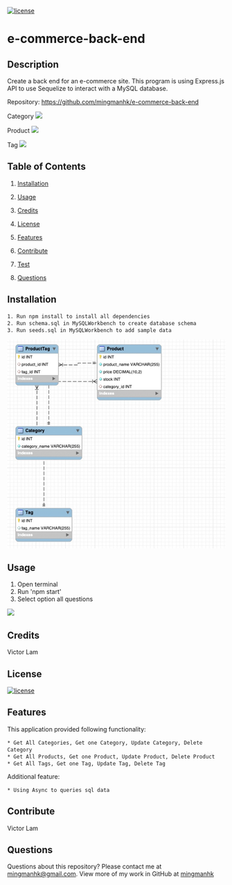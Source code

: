[![license](https://img.shields.io/badge/license-MIT-blue)](https://shields.io)
# e-commerce-back-end
## Description
Create a back end for an e-commerce site. This program is using Express.js API to use Sequelize to interact with a MySQL database.

Repository: 
    https://github.com/mingmanhk/e-commerce-back-end
     
Category
<img src="./src/Categories-Demo.gif"/>

Product
<img src="./src/Products-Demo.gif"/>

Tag
<img src="./src/Tags-Demo.gif"/>


## Table of Contents
1. [Installation](#installation)

2. [Usage](#usage)

3. [Credits](#credits)

4. [License](#license)

5. [Features](#features)

6. [Contribute](#contribute)

7. [Test](#test)

8. [Questions](#questions)

## Installation
    1. Run npm install to install all dependencies
    2. Run schema.sql in MySQLWorkbench to create database schema
    3. Run seeds.sql in MySQLWorkbench to add sample data
<img src="./src/dbschema.jpg"/>

## Usage
   1. Open terminal
   2. Run 'npm start'
   3. Select option all questions
   
   <img src="./src/usage_latest.gif"/>
   
## Credits
Victor Lam

## License
[![license](https://img.shields.io/badge/license-MIT-blue)](https://shields.io)

## Features
This application provided following functionality:

    * Get All Categories, Get one Category, Update Category, Delete Category
    * Get All Products, Get one Product, Update Product, Delete Product
    * Get All Tags, Get one Tag, Update Tag, Delete Tag

Additional feature:

    * Using Async to queries sql data

## Contribute
Victor Lam

## Questions
Questions about this repository? Please contact me at [mingmanhk@gmail.com](mailto:mingmanhk@gmail.com).
View more of my work in GitHub at [mingmanhk](https://github.com/mingmanhk)